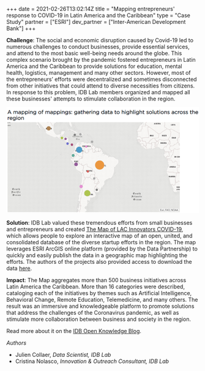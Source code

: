 +++
date = 2021-02-26T13:02:14Z
title = "Mapping entrepreneurs' response to COVID-19 in Latin America and the Caribbean"
type = "Case Study"
partner = ["ESRI"]
dev_partner = ["Inter-American Development Bank"]
+++

**Challenge**: The social and economic disruption caused by Covid-19 led to numerous challenges to conduct businesses, provide essential services, and attend to the most basic well-being needs around the globe. This complex scenario brought by the pandemic fostered entrepreneurs in Latin America and the Caribbean to provide solutions for education, mental health, logistics, management and many other sectors. However, most of the entrepreneurs’ efforts were decentralized and sometimes disconnected from other initiatives that could attend to diverse necessities from citizens.  In response to this problem, IDB Lab members organized and mapped all these businesses' attempts to stimulate collaboration in the region.

![COVID-19 Latin American and Caribbean Innovators Map](/Innovation_Map_pict1.png)

**Solution**: IDB Lab valued these tremendous efforts from small businesses and entrepreneurs and created [The Map of LAC Innovators COVID-19](https://bidlab.org/es/map-LAC-innovators-Covid-19), which allows people to explore an interactive map of an open, united, and consolidated database of the diverse startup efforts in the region. The map leverages ESRI ArcGIS online platform (provided by the Data Partnership) to quickly and easily publish the data in a geographic map highlighting the efforts. The authors of the projects also provided access to download the data [here](https://github.com/datapartnership/IDB-Lab-Map-LAC-Innovators-Coronavirus).

**Impact**: The Map aggregates more than 500 business initiatives across Latin America the Caribbean. More than 16 categories were described, cataloging each of the initiatives by themes such as Artificial Intelligence, Behavioral Change, Remote Education, Telemedicine, and many others. The result was an immersive and knowledgeable platform to promote solutions that address the challenges of the Coronavirus pandemic, as well as stimulate more collaboration between business and society in the region.

Read more about it on the [IDB Open Knowledge Blog](https://blogs.iadb.org/conocimiento-abierto/en/open-data-entrepreneurs-responding-covid-19-lac/).

*Authors*
- Julien Collaer, *Data Scientist, IDB Lab*
- Cristina Nolasco, *Innovation & Outreach Consultant, IDB Lab*
